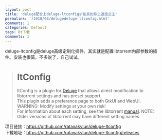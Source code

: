 ```yaml
---
layout: post
title: 'deluge配合上deluge-ltconfig才能真的称上速度之王'
permalink: '/2018/08/delugedeluge-ltconfig.html'
comments: 1
categories: Default
tags: Bt下载
comments: 1
---
```

  
deluge-ltconfig是deluge高级定制化插件，其实就是配置libtorrent内部参数的插件。安装也很简，不多说了，自己试试。   

<blockquote class="tr_bq"><h1>ltConfig</h1>ltConfig is a plugin for <a href="http://deluge-torrent.org/" rel="nofollow">Deluge</a> that allows direct modification to libtorrent settings and has preset support.<br/>This plugin adds a preference page to both GtkUI and WebUI.<br/>WARNING: Modify settings at your own risk!<br/>For information about each setting, see the libtorrent <a href="http://www.rasterbar.com/products/libtorrent/manual.html#session-customization" rel="nofollow">manual</a>. NOTE: Older versions of libtorrent may have different setting names.</blockquote>

项目链接：https://github.com/ratanakvlun/deluge-ltconfig  
下载地址：https://github.com/ratanakvlun/deluge-ltconfig/releases   
  